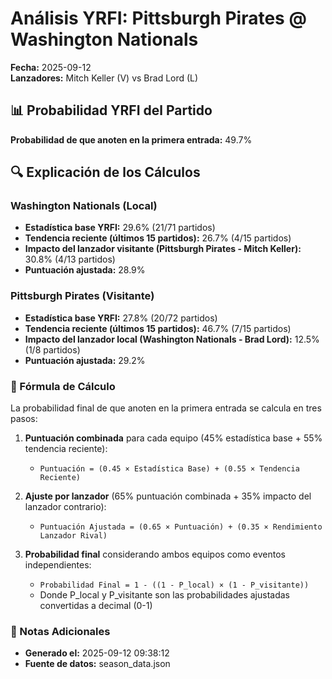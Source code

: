 # Análisis YRFI: Pittsburgh Pirates @ Washington Nationals

**Fecha:** 2025-09-12  
**Lanzadores:** Mitch Keller (V) vs Brad Lord (L)

## 📊 Probabilidad YRFI del Partido

**Probabilidad de que anoten en la primera entrada:** 49.7%

## 🔍 Explicación de los Cálculos

### Washington Nationals (Local)
- **Estadística base YRFI:** 29.6% (21/71 partidos)
- **Tendencia reciente (últimos 15 partidos):** 26.7% (4/15 partidos)
- **Impacto del lanzador visitante (Pittsburgh Pirates - Mitch Keller):** 30.8% (4/13 partidos)
- **Puntuación ajustada:** 28.9%

### Pittsburgh Pirates (Visitante)
- **Estadística base YRFI:** 27.8% (20/72 partidos)
- **Tendencia reciente (últimos 15 partidos):** 46.7% (7/15 partidos)
- **Impacto del lanzador local (Washington Nationals - Brad Lord):** 12.5% (1/8 partidos)
- **Puntuación ajustada:** 29.2%

### 📝 Fórmula de Cálculo

La probabilidad final de que anoten en la primera entrada se calcula en tres pasos:

1. **Puntuación combinada** para cada equipo (45% estadística base + 55% tendencia reciente):
   - `Puntuación = (0.45 × Estadística Base) + (0.55 × Tendencia Reciente)`

2. **Ajuste por lanzador** (65% puntuación combinada + 35% impacto del lanzador contrario):
   - `Puntuación Ajustada = (0.65 × Puntuación) + (0.35 × Rendimiento Lanzador Rival)`

3. **Probabilidad final** considerando ambos equipos como eventos independientes:
   - `Probabilidad Final = 1 - ((1 - P_local) × (1 - P_visitante))`
   - Donde P_local y P_visitante son las probabilidades ajustadas convertidas a decimal (0-1)

### 📌 Notas Adicionales

- **Generado el:** 2025-09-12 09:38:12
- **Fuente de datos:** season_data.json
